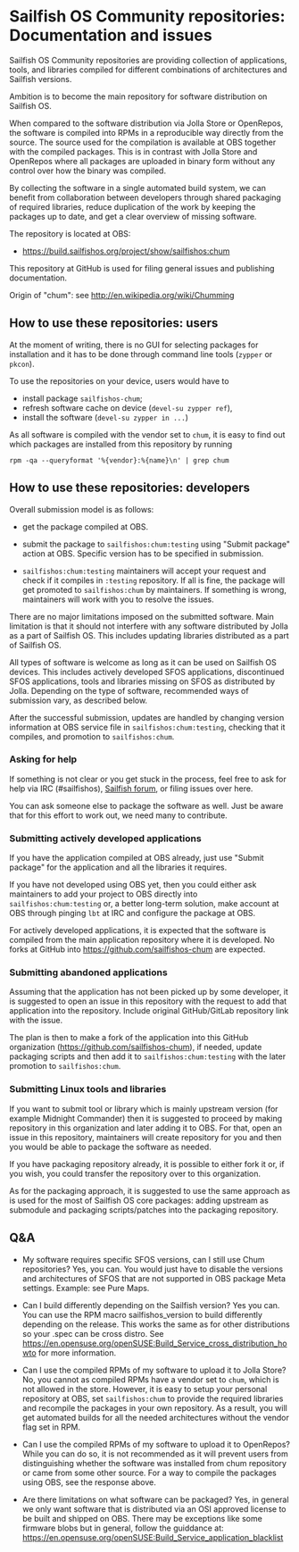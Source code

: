 # Sailfish OS Community repositories: Documentation and issues

Sailfish OS Community repositories are providing collection of
applications, tools, and libraries compiled for different combinations
of architectures and Sailfish versions.

Ambition is to become the main repository for software distribution on
Sailfish OS.

When compared to the software distribution via Jolla Store or
OpenRepos, the software is compiled into RPMs in a reproducible way
directly from the source. The source used for the compilation is
available at OBS together with the compiled packages. This is in
contrast with Jolla Store and OpenRepos where all packages are uploaded
in binary form without any control over how the binary was compiled.

By collecting the software in a single automated build system, we can
benefit from collaboration between developers through shared packaging
of required libraries, reduce duplication of the work by keeping the
packages up to date, and get a clear overview of missing software.

The repository is located at OBS:
- https://build.sailfishos.org/project/show/sailfishos:chum

This repository at GitHub is used for filing general issues and
publishing documentation.

Origin of "chum": see http://en.wikipedia.org/wiki/Chumming


## How to use these repositories: users

At the moment of writing, there is no GUI for selecting packages for
installation and it has to be done through command line tools
(`zypper` or `pkcon`).

To use the repositories on your device, users would have to
- install package `sailfishos-chum`;
- refresh software cache on device (`devel-su zypper ref`),
- install the software (`devel-su zypper in ...`)

As all software is compiled with the vendor set to `chum`, it is easy
to find out which packages are installed from this repository by running

```
rpm -qa --queryformat '%{vendor}:%{name}\n' | grep chum
```


## How to use these repositories: developers

Overall submission model is as follows:

- get the package compiled at OBS.

- submit the package to `sailfishos:chum:testing` using "Submit
  package" action at OBS. Specific version has to be specified in
  submission.

- `sailfishos:chum:testing` maintainers will accept your request and
  check if it compiles in `:testing` repository. If all is fine, the
  package will get promoted to `sailfishos:chum` by maintainers. If
  something is wrong, maintainers will work with you to resolve the
  issues.

There are no major limitations imposed on the submitted software. Main
limitation is that it should not interfere with any software
distributed by Jolla as a part of Sailfish OS. This includes updating
libraries distributed as a part of Sailfish OS.

All types of software is welcome as long as it can be used on Sailfish
OS devices. This includes actively developed SFOS applications,
discontinued SFOS applications, tools and libraries missing on SFOS as
distributed by Jolla. Depending on the type of software, recommended
ways of submission vary, as described below.

After the successful submission, updates are handled by changing
version information at OBS service file in `sailfishos:chum:testing`,
checking that it compiles, and promotion to `sailfishos:chum`.


### Asking for help

If something is not clear or you get stuck in the process, feel free
to ask for help via IRC (#sailfishos),
[Sailfish forum](https://forum.sailfishos.org), or filing
issues over here.

You can ask someone else to package the software as well. Just be
aware that for this effort to work out, we need many to contribute.


### Submitting actively developed applications

If you have the application compiled at OBS already, just use "Submit
package" for the application and all the libraries it requires.

If you have not developed using OBS yet, then you could either ask
maintainers to add your project to OBS directly into
`sailfishos:chum:testing` or, a better long-term solution, make
account at OBS through pinging `lbt` at IRC and configure the package
at OBS.

For actively developed applications, it is expected that the software
is compiled from the main application repository where it is
developed. No forks at GitHub into https://github.com/sailfishos-chum
are expected.


### Submitting abandoned applications

Assuming that the application has not been picked up by some
developer, it is suggested to open an issue in this repository with
the request to add that application into the repository. Include
original GitHub/GitLab repository link with the issue.

The plan is then to make a fork of the application into this GitHub
organization (https://github.com/sailfishos-chum), if needed, update
packaging scripts and then add it to `sailfishos:chum:testing` with
the later promotion to `sailfishos:chum`.


### Submitting Linux tools and libraries

If you want to submit tool or library which is mainly upstream version
(for example Midnight Commander) then it is suggested to proceed by
making repository in this organization and later adding it to OBS. For
that, open an issue in this repository, maintainers will create
repository for you and then you would be able to package the software
as needed.

If you have packaging repository already, it is possible to either
fork it or, if you wish, you could transfer the repository over to
this organization.

As for the packaging approach, it is suggested to use the same
approach as is used for the most of Sailfish OS core packages: adding
upstream as submodule and packaging scripts/patches into the packaging
repository.

## Q&A

- My software requires specific SFOS versions, can I still use Chum
  repositories? Yes, you can. You would just have to disable the
  versions and architectures of SFOS that are not supported in OBS
  package Meta settings. Example: see Pure Maps.

- Can I build differently depending on the Sailfish version?  Yes you
  can.  You can use the RPM macro sailfishos_version to build differently
  depending on the release.  This works the same as for other 
  distributions so your .spec can be cross distro.  See
  https://en.opensuse.org/openSUSE:Build_Service_cross_distribution_howto
  for more information.
  
- Can I use the compiled RPMs of my software to upload it to Jolla
  Store? No, you cannot as compiled RPMs have a vendor set to `chum`,
  which is not allowed in the store. However, it is easy to setup your
  personal repository at OBS, set `sailfishos:chum` to provide the
  required libraries and recompile the packages in your own
  repository. As a result, you will get automated builds for all the
  needed architectures without the vendor flag set in RPM.

- Can I use the compiled RPMs of my software to upload it to
  OpenRepos? While you can do so, it is not recommended as it will
  prevent users from distinguishing whether the software was installed
  from chum repository or came from some other source. For a way to
  compile the packages using OBS, see the response above.

- Are there limitations on what software can be packaged? Yes, in general 
  we only want software that is distributed via an OSI approved license to
  be built and shipped on OBS.  There may be exceptions like some firmware 
  blobs but in general, follow the guiddance at:
  https://en.opensuse.org/openSUSE:Build_Service_application_blacklist
